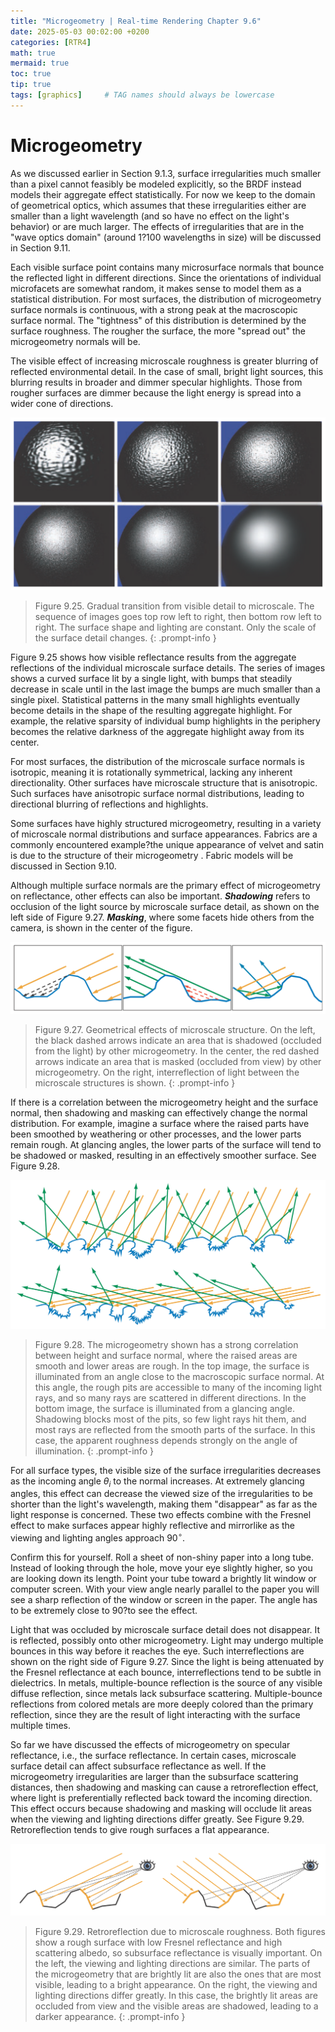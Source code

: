```yaml
---
title: "Microgeometry | Real-time Rendering Chapter 9.6"
date: 2025-05-03 00:02:00 +0200
categories: [RTR4]
math: true
mermaid: true
toc: true
tip: true
tags: [graphics]     # TAG names should always be lowercase
---
```



# Microgeometry

As we discussed earlier in Section 9.1.3, surface irregularities much smaller than a pixel cannot feasibly be modeled explicitly, so the BRDF instead models their aggregate effect statistically. For now we keep to the domain of geometrical optics, which assumes that these irregularities either are smaller than a light wavelength (and so have no effect on the light's behavior) or are much larger. The effects of irregularities that are in the "wave optics domain" (around 1?100 wavelengths in size) will be discussed in Section 9.11.

Each visible surface point contains many microsurface normals that bounce the reflected light in different directions. Since the orientations of individual microfacets are somewhat random, it makes sense to model them as a statistical distribution. For most surfaces, the distribution of microgeometry surface normals is continuous, with a strong peak at the macroscopic surface normal. The "tightness" of this distribution is determined by the surface roughness. The rougher the surface, the more "spread out" the microgeometry normals will be.

The visible effect of increasing microscale roughness is greater blurring of reflected environmental detail. In the case of small, bright light sources, this blurring results in broader and dimmer specular highlights. Those from rougher surfaces are dimmer because the light energy is spread into a wider cone of directions.

![Fig9.25](/images/fig9.25.png)
> Figure 9.25. Gradual transition from visible detail to microscale. The sequence of images goes top row left to right, then bottom row left to right. The surface shape and lighting are constant. Only the scale of the surface detail changes.
{: .prompt-info }

Figure 9.25 shows how visible reflectance results from the aggregate reflections of the individual microscale surface details. The series of images shows a curved surface lit by a single light, with bumps that steadily decrease in scale until in the last image the bumps are much smaller than a single pixel. Statistical patterns in the many small highlights eventually become details in the shape of the resulting aggregate highlight. For example, the relative sparsity of individual bump highlights in the periphery becomes the relative darkness of the aggregate highlight away from its center.

For most surfaces, the distribution of the microscale surface normals is isotropic, meaning it is rotationally symmetrical, lacking any inherent directionality. Other surfaces have microscale structure that is anisotropic. Such surfaces have anisotropic surface normal distributions, leading to directional blurring of reflections and highlights.

Some surfaces have highly structured microgeometry, resulting in a variety of microscale normal distributions and surface appearances. Fabrics are a commonly encountered example?the unique appearance of velvet and satin is due to the structure of their microgeometry . Fabric models will be discussed in Section 9.10.

Although multiple surface normals are the primary effect of microgeometry on reflectance, other effects can also be important. ***Shadowing*** refers to occlusion of the light source by microscale surface detail, as shown on the left side of Figure 9.27. ***Masking***, where some facets hide others from the camera, is shown in the center of the figure.

![Fig9.27](/images/fig9.27.png)
> Figure 9.27. Geometrical effects of microscale structure. On the left, the black dashed arrows indicate an area that is shadowed (occluded from the light) by other microgeometry. In the center, the red dashed arrows indicate an area that is masked (occluded from view) by other microgeometry. On the right, interreflection of light between the microscale structures is shown.
{: .prompt-info }

If there is a correlation between the microgeometry height and the surface normal, then shadowing and masking can effectively change the normal distribution. For example, imagine a surface where the raised parts have been smoothed by weathering or other processes, and the lower parts remain rough. At glancing angles, the lower parts of the surface will tend to be shadowed or masked, resulting in an effectively smoother surface. See Figure 9.28.

![Fig9.28](/images/fig9.28.png)
>Figure 9.28. The microgeometry shown has a strong correlation between height and surface normal, where the raised areas are smooth and lower areas are rough. In the top image, the surface is illuminated from an angle close to the macroscopic surface normal. At this angle, the rough pits are accessible to many of the incoming light rays, and so many rays are scattered in different directions. In the bottom image, the surface is illuminated from a glancing angle. Shadowing blocks most of the pits, so few light rays hit them, and most rays are reflected from the smooth parts of the surface. In this case, the apparent roughness depends strongly on the angle of illumination.
{: .prompt-info }

For all surface types, the visible size of the surface irregularities decreases as the incoming angle $\theta_i$ to the normal increases. At extremely glancing angles, this effect can decrease the viewed size of the irregularities to be shorter than the light's wavelength, making them "disappear" as far as the light response is concerned. These two effects combine with the Fresnel effect to make surfaces appear highly reflective and mirrorlike as the viewing and lighting angles approach $90^\circ$.

Confirm this for yourself. Roll a sheet of non-shiny paper into a long tube. Instead of looking through the hole, move your eye slightly higher, so you are looking down its length. Point your tube toward a brightly lit window or computer screen. With your view angle nearly parallel to the paper you will see a sharp reflection of the window or screen in the paper. The angle has to be extremely close to 90?to see the effect.

Light that was occluded by microscale surface detail does not disappear. It is reflected, possibly onto other microgeometry. Light may undergo multiple bounces in this way before it reaches the eye. Such interreflections are shown on the right side of Figure 9.27. Since the light is being attenuated by the Fresnel reflectance at each bounce, interreflections tend to be subtle in dielectrics. In metals, multiple-bounce reflection is the source of any visible diffuse reflection, since metals lack subsurface scattering. Multiple-bounce reflections from colored metals are more deeply colored than the primary reflection, since they are the result of light interacting with the surface multiple times.

So far we have discussed the effects of microgeometry on specular reflectance, i.e., the surface reflectance. In certain cases, microscale surface detail can affect subsurface reflectance as well. If the microgeometry irregularities are larger than the subsurface scattering distances, then shadowing and masking can cause a retroreflection effect, where light is preferentially reflected back toward the incoming direction. This effect occurs because shadowing and masking will occlude lit areas when the viewing and lighting directions differ greatly. See Figure 9.29. Retroreflection tends to give rough surfaces a flat appearance.

![Fig9.29](/images/fig9.29.png)
> Figure 9.29. Retroreflection due to microscale roughness. Both figures show a rough surface with low Fresnel reflectance and high scattering albedo, so subsurface reflectance is visually important. On the left, the viewing and lighting directions are similar. The parts of the microgeometry that are brightly lit are also the ones that are most visible, leading to a bright appearance. On the right, the viewing and lighting directions differ greatly. In this case, the brightly lit areas are occluded from view and the visible areas are shadowed, leading to a darker appearance.
{: .prompt-info }


<!--
regex:\[\d+(?:,\s*\d+)*\]
## Lists

### Ordered list

1. Firstly
2. Secondly
3. Thirdly

### Unordered list

- Chapter
  + Section
    * Paragraph

### ToDo list

- [ ] Job
  + [x] Step 1
  + [x] Step 2
  + [ ] Step 3

### Description list

Sun
: the star around which the earth orbits

Moon
: the natural satellite of the earth, visible by reflected light from the sun

## Block Quote

> This line shows the _block quote_.

## Prompts

> An example showing the `tip` type prompt.
{: .prompt-tip }

> An example showing the `info` type prompt.
{: .prompt-info }

> An example showing the `warning` type prompt.
{: .prompt-warning }

> An example showing the `danger` type prompt.
{: .prompt-danger }

## Footnote

Click the hook will locate the footnote[^footnote], and here is another footnote[^fn-nth-2].

## Inline code

This is an example of `Inline Code`.

## Filepath

Here is the `/path/to/the/file.extend`{: .filepath}.

### Dark/Light mode & Shadow

The image below will toggle dark/light mode based on theme preference, notice it has shadows.

![light mode only](/posts/20190808/devtools-light.png){: .light .w-75 .shadow .rounded-10 w='1212' h='668' }
![dark mode only](/posts/20190808/devtools-dark.png){: .dark .w-75 .shadow .rounded-10 w='1212' h='668' }


## Reverse Footnote

[^footnote]: The footnote source
[^fn-nth-2]: The 2nd footnote source
-->

